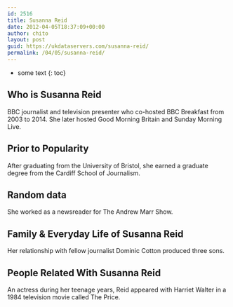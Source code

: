 ```yaml
---
id: 2516
title: Susanna Reid
date: 2012-04-05T18:37:09+00:00
author: chito
layout: post
guid: https://ukdataservers.com/susanna-reid/
permalink: /04/05/susanna-reid/
---
```


* some text
{: toc}
          
          
## Who is  Susanna Reid
                  
                  
                  
BBC journalist and television presenter who co-hosted BBC Breakfast from 2003 to 2014. She later hosted Good Morning Britain and Sunday Morning Live.
                  
                
                
                
## Prior to Popularity 
                  
                  
                  
After graduating from the University of Bristol, she earned a graduate degree from the Cardiff School of Journalism.
                  
                
                
                
## Random data 
                  
                  
                  
She worked as a newsreader for The Andrew Marr Show.
                  
                
                
                
## Family & Everyday Life of Susanna Reid
                  
                  
                  
Her relationship with fellow journalist Dominic Cotton produced three sons.
                  
                
                
                
## People Related With  Susanna Reid
                  
                  
                  
An actress during her teenage years, Reid appeared with Harriet Walter in a 1984 television movie called The Price.
                  
                
              
            
          
          
          
    
    
  
